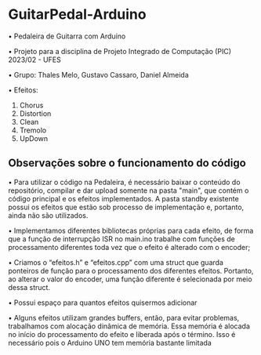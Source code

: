 # GuitarPedal-Arduino

• Pedaleira de Guitarra com Arduíno


• Projeto para a disciplina de Projeto Integrado de Computação (PIC) 2023/02 - UFES


• Grupo: Thales Melo, Gustavo Cassaro, Daniel Almeida

• Efeitos: 
  1. Chorus
  2. Distortion
  3. Clean
  4. Tremolo
  5. UpDown

## Observações sobre o funcionamento do código
• Para utilizar o código na Pedaleira, é necessário baixar o conteúdo do repositório, compilar e dar upload somente na pasta "main", que contém o código principal e os efeitos implementados. A pasta standby existente possui os efeitos que estão sob processo de implementação e, portanto, ainda não são utilizados.

• Implementamos diferentes bibliotecas próprias para cada efeito, de forma que a função de interrupção ISR no main.ino trabalhe com funções de processamento diferentes toda vez que o efeito é alterado com o encoder;

• Criamos o “efeitos.h” e “efeitos.cpp” com uma struct que guarda ponteiros de função para o processamento dos diferentes efeitos. Portanto, ao alterar o valor do encoder, uma função diferente é selecionada por meio dessa struct.

• Possui espaço para quantos efeitos quisermos adicionar

• Alguns efeitos utilizam grandes buffers, então, para evitar problemas, trabalhamos com alocação dinâmica de memória. Essa memória é alocada no início do processamento do efeito e liberada após o término. Isso é necessário pois o Arduino UNO tem memória bastante limitada
